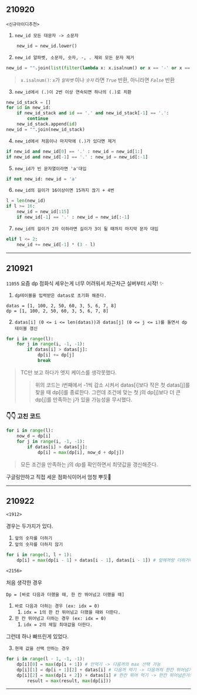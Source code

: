 ## 210920

`<신규아이디추천>`

1. `new_id 모든 대문자 -> 소문자`

```python
    new_id = new_id.lower()
```

2. `new_id 알파벳, 소문자, 숫자, -, . 제외 모든 문자 제거`

```python
new_id = "".join(list(filter(lambda x: x.isalnum() or x == '-' or x == '_' or x == '.', new_id)))
```

> `x.isalnum()`: `x`가 _`알파벳`_ 이나 _`숫자`_ 라면 _`True`_ 반환, 아니라면 _`False`_ 반환

3. `new_id에서 (.)이 2번 이상 연속되면 하나의 (.)로 치환`

```python
new_id_stack = []
for id in new_id:
    if new_id_stack and id == '.' and new_id_stack[-1] == '.':
        continue
    new_id_stack.append(id)
new_id = "".join(new_id_stack)
```

4. `new_id에서 처음이나 마지막에 (.)가 있다면 제거`

```python
if new_id and new_id[0] == '.' : new_id = new_id[1:]
if new_id and new_id[-1] == '.' : new_id = new_id[:-1]
```

5. `new_id가 빈 문자열이라면 'a'대입`

```python
if not new_id: new_id = 'a'
```

6. `new_id의 길이가 16이상이면 15까지 끊기 + 4번`

```python
l = len(new_id)
if l >= 16:
    new_id = new_id[:15]
    if new_id[-1] == '.' : new_id = new_id[:-1]
```

7. `new_id의 길이가 2자 이하라면 길이가 3이 될 때까지 마지막 문자 대입`

```python
elif l <= 2:
    new_id += new_id[-1] * (3 - l)
```

---

## 210921

`11055`
요즘 dp 점화식 세우는게 너무 어려워서 차근차근 실버부터 시작! ✨

1. `dp테이블을 입력받은 datas로 초기화 해준다.`

```
datas = [1, 100, 2, 50, 60, 3, 5, 6, 7, 8]
dp = [1, 100, 2, 50, 60, 3, 5, 6, 7, 8]
```

2. `datas[i] (0 <= i <= len(datas))과 datas[j] (0 <= j <= i)를 돌면서 dp테이블 갱신`

```python
for i in range(l):
    for j in range(i, -1, -1):
        if datas[i] > datas[j]:
            dp[i] += dp[j]
            break
```

> TC만 보고 하다가 엣지 케이스를 생각못했다.
>
> > 위의 코드는 i번째에서 -1씩 감소 시켜서 datas[i]보다 작은 첫 datas[j]를 찾을 때 dp[i]를 종료한다.
> > 그런데 조건에 맞는 첫 j의 dp[j]보다 더 큰 dp[j]를 만족하는 j가 있을 가능성을 무시했다.

### 👇👇 고친 코드

```python
for i in range(l):
    now_d = dp[i]
    for j in range(i, -1, -1):
        if datas[i] > datas[j]:
            dp[i] = max(dp[i], now_d + dp[j])
```

> 모든 조건을 만족하는 j의 dp를 확인하면서 최댓값을 갱신해준다.

구글링안하고 직접 세운 점화식이어서 엄청 뿌듯🌈

---

## 210922

`<1912>`

경우는 두가지가 있다.

1. `앞의 숫자를 더하기`
2. `앞의 숫자를 더하지 않기`

```python
for i in range(1, l + 1):
    dp[i] = max(dp[i - 1] + datas[i - 1], datas[i - 1]) # 앞에꺼랑 더하거나, 안 더하거나
```

`<2156>`

처음 생각한 경우

```
Dp = [바로 다음과 더했을 때, 한 칸 뛰어넘고 더했을 때]
```

1. `바로 다음과 더하는 경우 (ex: idx = 0)`
   1. `idx = 1의 한 칸 뛰어넘고 더했을 때와 더한다.`
2. `한 칸 뛰어넘고 더하는 경우 (ex: idx = 0)`
   1. `idx = 2의 제일 최대값을 더한다.`

그런데 하나 빠뜨린게 있었다.

3. `현재 값을 선택 안하는 경우`

```python
for i in range(l - 1, -1, -1):
    dp[i][0] = max(dp[i + 1]) # 안먹기 -> 다음꺼의 max 선택 가능
    dp[i][1] = dp[i + 1][2] + datas[i] # 다음꺼 먹기 -> 다음꺼의 한칸 뛰어넘기만 선택
    dp[i][2] = max(dp[i + 2]) + datas[i] # 한칸 뛰어 먹기 -> 한칸 뛰어넘은거의 max 선택 가능
        result = max(result, max(dp[i]))
```

---
